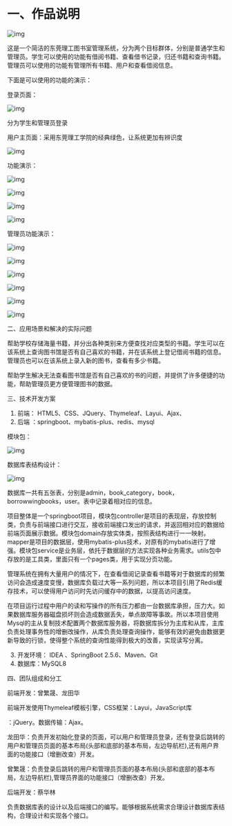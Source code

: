 # 一、作品说明

![img](file:///C:\Users\86183\AppData\Local\Temp\ksohtml11592\wps1.jpg) 

这是一个简洁的东莞理工图书室管理系统，分为两个目标群体，分别是普通学生和管理员。学生可以使用的功能有借阅书籍、查看借书记录，归还书籍和查询书籍。管理员可以使用的功能有管理所有书籍、用户和查看借阅信息。

下面是可以使用的功能的演示：

 

登录页面：

![img](file:///C:\Users\86183\AppData\Local\Temp\ksohtml11592\wps2.jpg) 

分为学生和管理员登录

 

用户主页面：采用东莞理工学院的经典绿色，让系统更加有辨识度

![img](file:///C:\Users\86183\AppData\Local\Temp\ksohtml11592\wps3.jpg) 

 

功能演示：

![img](file:///C:\Users\86183\AppData\Local\Temp\ksohtml11592\wps4.jpg) 

![img](file:///C:\Users\86183\AppData\Local\Temp\ksohtml11592\wps5.jpg) 

![img](file:///C:\Users\86183\AppData\Local\Temp\ksohtml11592\wps6.jpg) 

![img](file:///C:\Users\86183\AppData\Local\Temp\ksohtml11592\wps7.jpg) 

 

 

 

管理员功能演示：

![img](file:///C:\Users\86183\AppData\Local\Temp\ksohtml11592\wps8.jpg) 

![img](file:///C:\Users\86183\AppData\Local\Temp\ksohtml11592\wps9.jpg) 

![img](file:///C:\Users\86183\AppData\Local\Temp\ksohtml11592\wps10.jpg) 

![img](file:///C:\Users\86183\AppData\Local\Temp\ksohtml11592\wps11.jpg) 

![img](file:///C:\Users\86183\AppData\Local\Temp\ksohtml11592\wps12.jpg) 

 

 

![img](file:///C:\Users\86183\AppData\Local\Temp\ksohtml11592\wps13.jpg) 

 

 

 

二、应用场景和解决的实际问题

帮助学校存储海量书籍，并分出各种类别来方便查找对应类型的书籍。学生可以在该系统上查询图书馆是否有自己喜欢的书籍，并在该系统上登记借阅书籍的信息。管理员也可以在该系统上录入新的图书，查看有多少书籍。

帮助学生解决无法查看图书馆是否有自己喜欢的书的问题，并提供了许多便捷的功能，帮助管理员更方便管理图书的数据。

 

 

 

三、技术开发方案

1. 前端： HTML5、CSS、JQuery、Thymeleaf、Layui、Ajax、
2. 后端 ：springboot、mybatis-plus、redis、mysql

模块包：

![img](file:///C:\Users\86183\AppData\Local\Temp\ksohtml11592\wps14.jpg) 

数据库表结构设计：

![img](file:///C:\Users\86183\AppData\Local\Temp\ksohtml11592\wps15.jpg) 

数据库一共有五张表，分别是admin，book_category，book，borrowwingbooks，user。表中记录着相对应的信息。

项目整体是一个springboot项目，模块包controller是项目的表现层，存放控制类，负责与前端接口进行交互，接收前端接口发出的请求，并返回相对应的数据给前端页面展示数据。模块包domain存放实体类，按照表结构进行一一映射。mapper是项目的数据层，使用mybatis-plus技术，对原有的mybatis进行了增强。模块包service是业务层，依托于数据层的方法实现各种业务需求。utils包中存放的是工具类，里面只有一个pages类，用于实现分页功能。

管理系统在拥有大量用户的情况下，在查看借阅记录查看书籍等对于数据库的频繁访问会造成速度变慢，数据库负载过大等一系列问题，所以本项目引用了Redis缓存技术，可以使得用户访问时先访问缓存中的数据，以提高访问速度。

在项目运行过程中用户的读和写操作的所有压力都由一台数据库承担，压力大。如果数据库服务器磁盘损坏则会造成数据丢失，单点故障等事故。所以本项目使用Mysql的主从复制技术配置两个数据库服务器，将数据库拆分为主库和从库，主库负责处理事务性的增删改操作，从库负责处理查询操作，能够有效的避免由数据更新导致的行锁，使得整个系统的查询性能得到极大的改善，实现读写分离。

 

3. 开发环境： IDEA 、SpringBoot 2.5.6、Maven、Git
4. 数据库：MySQL8

 

 

 

 

四、团队组成和分工

前端开发：曾繁晟、龙田华

前端开发使用Thymeleaf模板引擎，CSS框架：Layui，JavaScript库

：jQuery。数据传输：Ajax。

龙田华：负责开发初始化登录的页面，可以用户和管理员登录，还有登录后跳转的用户和管理员页面的基本布局(头部和底部的基本布局，左边导航栏),还有用户界面的功能接口（增删改查）开发。

曾繁晟：负责登录后跳转的用户和管理员页面的基本布局(头部和底部的基本布局，左边导航栏),管理员界面的功能接口（增删改查）开发。

 

后端开发：蔡华林

负责数据库表的设计以及后端接口的编写。能够根据系统需求合理设计数据库表结构，合理设计和实现各个接口。

 

 

 

 

 

 

 

 

 

 

 

 

 

 

 

 

 

 

 

 

 

 

 

 

 

 

 

 

 

 

 

 

 

 

 

 

 

 

 

 

 

 

 

 

 

 

 

 

 

 

 

 

 

 

 

 

 

 

 

 

 

 

 

 

 

 

 

 

 

 

 

 

 

 

 

 

 

 

 

 

 

 

 

 

 

 

 

 

 

 

 